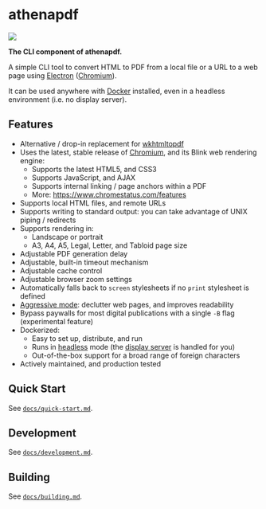# athenapdf

[![](https://badge.imagelayers.io/arachnysdocker/athenapdf:latest.svg)](https://imagelayers.io/?images=arachnysdocker/athenapdf:latest 'Get your own badge on imagelayers.io')

**The CLI component of athenapdf.**

A simple CLI tool to convert HTML to PDF from a local file or a URL to a web page using [Electron][electron] ([Chromium][chromium]).

It can be used anywhere with [Docker][docker] installed, even in a headless environment (i.e. no display server).


## Features

- Alternative / drop-in replacement for [wkhtmltopdf]
- Uses the latest, stable release of [Chromium][chromium], and its Blink web rendering engine:
    - Supports the latest HTML5, and CSS3
    - Supports JavaScript, and AJAX
    - Supports internal linking / page anchors within a PDF
    - More: https://www.chromestatus.com/features
- Supports local HTML files, and remote URLs
- Supports writing to standard output: you can take advantage of UNIX piping / redirects
- Supports rendering in:
    - Landscape or portrait
    - A3, A4, A5, Legal, Letter, and Tabloid page size
- Adjustable PDF generation delay
- Adjustable, built-in timeout mechanism
- Adjustable cache control
- Adjustable browser zoom settings
- Automatically falls back to `screen` stylesheets if no `print` stylesheet is defined
- [Aggressive mode](docs/aggressive.md): declutter web pages, and improves readability
- Bypass paywalls for most digital publications with a single `-B` flag (experimental feature)
- Dockerized:
    - Easy to set up, distribute, and run
    - Runs in [headless] mode (the [display server][xvfb] is handled for you)
    - Out-of-the-box support for a broad range of foreign characters
- Actively maintained, and production tested


## Quick Start

See [`docs/quick-start.md`](docs/quick-start.md).


## Development

See [`docs/development.md`](docs/development.md).


## Building

See [`docs/building.md`](docs/building.md).



[docker]: https://www.docker.com/
[electron]: http://electron.atom.io/
[chromium]: https://www.chromium.org/
[wkhtmltopdf]: http://wkhtmltopdf.org/
[headless]: http://internetofthingsagenda.techtarget.com/definition/headless-system
[xvfb]: https://en.wikipedia.org/wiki/Xvfb
